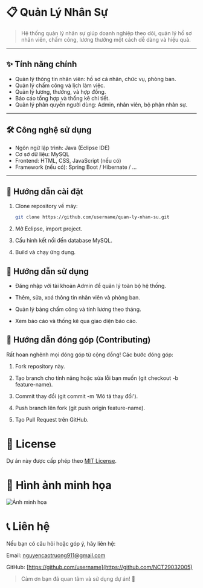 # 📋 Quản Lý Nhân Sự

> Hệ thống quản lý nhân sự giúp doanh nghiệp theo dõi, quản lý hồ sơ nhân viên, chấm công, lương thưởng một cách dễ dàng và hiệu quả.

---

## ✨ Tính năng chính

- Quản lý thông tin nhân viên: hồ sơ cá nhân, chức vụ, phòng ban.  
- Quản lý chấm công và lịch làm việc.  
- Quản lý lương, thưởng, và hợp đồng.  
- Báo cáo tổng hợp và thống kê chi tiết.  
- Quản lý phân quyền người dùng: Admin, nhân viên, bộ phận nhân sự.  

---

## 🛠 Công nghệ sử dụng

- Ngôn ngữ lập trình: Java (Eclipse IDE)  
- Cơ sở dữ liệu: MySQL  
- Frontend: HTML, CSS, JavaScript (nếu có)  
- Framework (nếu có): Spring Boot / Hibernate / ...  

---

## 🚀 Hướng dẫn cài đặt

1. Clone repository về máy:  
   ```bash
   git clone https://github.com/username/quan-ly-nhan-su.git
2. Mở Eclipse, import project.

3. Cấu hình kết nối đến database MySQL.

4. Build và chạy ứng dụng.
## 🎯 Hướng dẫn sử dụng
* Đăng nhập với tài khoản Admin để quản lý toàn bộ hệ thống.

* Thêm, sửa, xoá thông tin nhân viên và phòng ban.

* Quản lý bảng chấm công và tính lương theo tháng.

* Xem báo cáo và thống kê qua giao diện báo cáo.
## 🤝 Hướng dẫn đóng góp (Contributing)
Rất hoan nghênh mọi đóng góp từ cộng đồng!
Các bước đóng góp:

1. Fork repository này.

2. Tạo branch cho tính năng hoặc sửa lỗi bạn muốn (git checkout -b feature-name).

3. Commit thay đổi (git commit -m 'Mô tả thay đổi').

4. Push branch lên fork (git push origin feature-name).

5. Tạo Pull Request trên GitHub.
# 📄 License
Dự án này được cấp phép theo [MIT License](LICENSE).

# 📸 Hình ảnh minh họa
![Ảnh minh họa](https://via.placeholder.com/800x400?text=Demo+Qu%E1%BA%A3n+L%C3%BD+Nh%C3%A2n+S%E1%BB%B1)
# 📞 Liên hệ
Nếu bạn có câu hỏi hoặc góp ý, hãy liên hệ:

Email: nguyencaotruong911@gmail.com

GitHub: [https://github.com/username](https://github.com/NCT29032005)

> Cảm ơn bạn đã quan tâm và sử dụng dự án! 🚀

